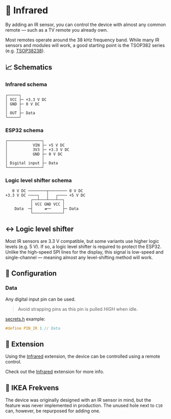# 🔴 Infrared

By adding an IR sensor, you can control the device with almost any common remote — such as a TV remote you already own.

Most remotes operate around the 38 kHz frequency band. While many IR sensors and modules will work, a good starting point is the TSOP382 series (e.g. [TSOP38238](https://www.adafruit.com/product/157)).

## 📈 Schematics

### Infrared schema

```text
┌─────┐
│ VCC ├─ +3.3 V DC
│ GND ├─ 0 V DC
│     │
│ OUT ├─ Data
└─────┘
```

### ESP32 schema

```text
┌───────────────┐
│           VIN ├─ +5 V DC
│           3V3 ├─ +3.3 V DC
│           GND ├─ 0 V DC
│               │
│ Digital input ├─ Data
└───────────────┘
```

### Logic level shifter schema

```text
   0 V DC ────────┬──────── 0 V DC
+3.3 V DC ────┐   │   ┌──── +5 V DC
           ┌──┴───┴───┴──┐
           │ VCC GND VCC │
    Data  ─┤     ◄──     ├─ Data
           └─────────────┘
```

## ↔️ Logic level shifter

Most IR sensors are 3.3 V compatible, but some variants use higher logic levels (e.g. 5 V). If so, a logic level shifter is required to protect the ESP32. Unlike the high-speed SPI lines for the display, this signal is low-speed and single-channel — meaning almost any level-shifting method will work.

## 🔧 Configuration

### Data

Any digital input pin can be used.

> Avoid strapping pins as this pin is pulled *HIGH* when idle.

[secrets.h](https://github.com/VIPnytt/Frekvens/blob/main/firmware/include/config/secrets.h) example:

```h
#define PIN_IR 1 // Data
```

## 🧩 Extension

Using the [Infrared](https://github.com/VIPnytt/Frekvens/wiki/Extensions#-infrared) extension, the device can be controlled using a remote control.

Check out the [Infrared](https://github.com/VIPnytt/Frekvens/wiki/Extensions#-infrared) extension for more info.

## 🚫 IKEA Frekvens

The device was originally designed with an IR sensor in mind, but the feature was never implemented in production. The unused hole next to `C10` can, however, be repurposed for adding one.
